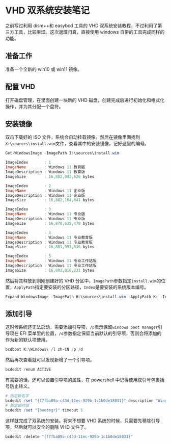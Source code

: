 # VHD 双系统安装笔记

之前写过利用 dism++和 easybcd 工具的 VHD 双系统安装教程，不过利用了第三方工具，比较麻烦。这次返璞归真，直接使用 windows 自带的工具完成同样的功能。

## 准备工作

准备一个全新的 win10 或 win11 镜像。

## 配置 VHD

打开磁盘管理，在里面创建一块新的 VHD 磁盘，创建完成后进行初始化和格式化操作，并为其分配一个盘符。

## 安装镜像

双击下载好的 ISO 文件，系统会自动挂载镜像。然后在镜像里面找到`X:\sources\install.wim`文件，查看其中的安装镜像，记好这里的编号。

```powershell
Get-WindowsImage -ImagePath I:\sources\install.wim

ImageIndex       : 1
ImageName        : Windows 11 教育版
ImageDescription : Windows 11 教育版
ImageSize        : 16,882,042,626 bytes

ImageIndex       : 2
ImageName        : Windows 11 企业版
ImageDescription : Windows 11 企业版
ImageSize        : 16,882,164,641 bytes

ImageIndex       : 3
ImageName        : Windows 11 专业版
ImageDescription : Windows 11 专业版
ImageSize        : 16,878,635,478 bytes

ImageIndex       : 4
ImageName        : Windows 11 专业教育版
ImageDescription : Windows 11 专业教育版
ImageSize        : 16,881,993,836 bytes

ImageIndex       : 5
ImageName        : Windows 11 专业工作站版
ImageDescription : Windows 11 专业工作站版
ImageSize        : 16,882,018,231 bytes
```

然后将其释放到刚刚创建好的 VHD 分区中，`ImagePath`参数指定`install.wim`的位置，`ApplyPath`指定要安装的分区路径，`Index`是要安装的系统版本编号。

```powershell
Expand-WindowsImage -ImagePath H:\sources\install.wim -ApplyPath K: -Index 1
```

## 添加引导

这时候系统还无法启动，需要添加引导项，`/p`表示保留`windows boot manager`引导项在 EFI 菜单里的位置，`/d`参数指定保留当前默认的引导项，否则会将添加的作为新的默认项使用。

```powershell
bcdboot K:\Windows\ /l zh-CN /p /d
```

然后再次查看就可以发现新增了一个引导项。

```powershell
bcdedit /enum ACTIVE
```

有需要的话，还可以设置引导项的属性，在 powershell 中记得使用双引号包裹括号防止转义。

```powershell
# 指定新名字
bcdedit /set "{f7fba89a-c43d-11ec-929b-1c1b0de18031}" description "Windows 10 Alter"
# 指定超时值
bcdedit /set "{bootmgr}" timeout 5
```

这样就完成了双系统的安装。将来不想要 VHD 系统的时候，只需要先移除引导项，然后就可以安全的删除 VHD 文件了。

```powershell
bcdedit /delete "{f7fba89a-c43d-11ec-929b-1c1b0de18031}"
```
